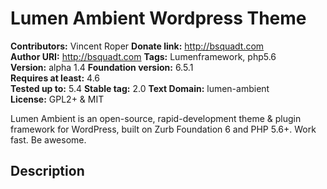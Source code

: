 # Lumen Ambient Wordpress Theme
**Contributors:** Vincent Roper 
**Donate link:** http://bsquadt.com  
**Author URI:** http://bsquadt.com
**Tags:** Lumenframework, php5.6  
**Version:** alpha 1.4
**Foundation version:** 6.5.1  
**Requires at least:** 4.6  
**Tested up to:** 5.4
**Stable tag:** 2.0
**Text Domain:** lumen-ambient  
**License:** GPL2+ & MIT  

Lumen Ambient is an open-source, rapid-development theme & plugin framework for WordPress, built on Zurb Foundation 6 and PHP 5.6+. Work fast. Be awesome.

## Description

